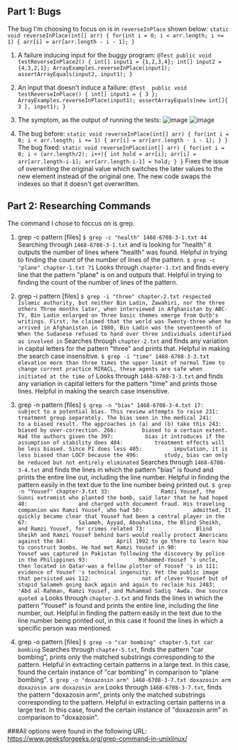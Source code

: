 ## Part 1: Bugs
The bug I'm choosing to focus on is in `reverseInPlace` shown below:
`
static void reverseInPlace(int[] arr) {
    for(int i = 0; i < arr.length; i += 1) {
      arr[i] = arr[arr.length - i - 1];
  }
`
1. A failure inducing input for the buggy program:
`
  @Test
  public void testReverseInPlace2() {
    int[] input1 = {1,2,3,4};
    int[] input2 = {4,3,2,1};
    ArrayExamples.reverseInPlace(input1);
    assertArrayEquals(input2, input1);
  }
`
2. An input that doesn't induce a failure:
`
	@Test 
	public void testReverseInPlace() {
    int[] input1 = { 3 };
    ArrayExamples.reverseInPlace(input1);
    assertArrayEquals(new int[]{ 3 }, input1);
	}
`
3. The symptom, as the output of running the tests:
![image](https://github.com/divine9223/cse15l-lab-reports/assets/147002921/eaf4d13e-f25c-43ae-be26-1d115ca2b7b7)
![image](https://github.com/divine9223/cse15l-lab-reports/assets/147002921/9508914c-f3d4-4c6a-a885-9ac7172d7c26)

4. The bug before:
`
  static void reverseInPlace(int[] arr) {
    for(int i = 0; i < arr.length; i += 1) {
      arr[i] = arr[arr.length - i - 1];
    }
  }
`
The bug fixed:
`
  static void reverseInPlace(int[] arr) {
    for(int i = 0; i < (arr.length/2); i++){
      int hold = arr[i];
      arr[i] = arr[arr.length-i-1];
      arr[arr.length-i-1] = hold;
    }
  }
`
Fixes the issue of overwriting the original value which switches the later values to the new element instead of the original one. The new code swaps the indexes so that it doesn't get overwritten.

## Part 2: Researching Commands
The command I chose to foccus on is grep.
1. grep -c pattern [files]
`
$ grep -c "health" 1468-6708-3-1.txt
44
` 
Searching through `1468-6708-3-1.txt` and is looking for "health" it outputs the number of lines where "health" was found. Helpful in trying to finding the count of the number of lines of the pattern.
`
$ grep -c "plane" chapter-1.txt
71
`
Looks through `chapter-1.txt` and finds every line that the pattern "plane" is on and outputs that. Helpful in trying to finding the count of the number of lines of the pattern.

2. grep -i pattern [files]
`
$ grep -i "three" chapter-2.txt
                respected Islamic authority, but neither Bin Ladin, Zawahiri, nor the three others
            Three months later, when interviewed in Afghanistan by ABC-TV, Bin Ladin enlarged on
            Three basic themes emerge from Qutb's writings. First, he claimed that the world was
            Twenty-three when he arrived in Afghanistan in 1980, Bin Ladin was the seventeenth of
            When the Sudanese refused to hand over three individuals identified as involved in
`
Searches through `chapter-2.txt` and finds any variation in capital letters for the pattern "three" and prints that. Helpful in making the search case insensitive.
`
$ grep -i "time" 1468-6708-3-3.txt
        elevation more than three times the upper limit of normal
        Time to change current practice
        MIRACL, these agents are safe when initiated at the time of
`
Looks through `1468-6708-3-3.txt` and finds any variation in capital letters for the pattern "time" and prints those lines. Helpful in making the search case insensitive.

3. grep -n pattern [files]
`
$ grep -n "bias" 1468-6708-3-4.txt
17:        subject to a potential bias. This review attempts to raise
231:        treatment group separately. The bias seen in the medical
241:        to a biased result. The approaches in (a) and (b) take this
243:        biased by over-correction.
266:        biased to a certain extent. Had the authors given the
397:          bias it introduces if the assumption of stability does
404:          treatment effects will be less biased. Since PI does less
405:          imputation, it is less biased than LOCF because the
496:        study, bias can only be reduced but not entirely eliminated
`
Searches through `1468-6708-3-4.txt` and finds the lines in which the pattern "bias" is found and prints the entire line out, including the line number. Helpful in finding the pattern easily in the text due to the line number being printed out.
`
$ grep -n "Yousef" chapter-3.txt
33:                Ramzi Yousef, the Sunni extremist who planted the bomb, said later that he had hoped
48:                and charged with document fraud. His traveling companion was Ramzi Yousef, who had
50:                admitted. It quickly became clear that Yousef had been a central player in the
67:                Salameh, Ayyad, Abouhalima, the Blind Sheikh, and Ramzi Yousef, for crimes related
73:                Blind Sheikh and Ramzi Yousef behind bars would really protect Americans against the
84:                April 1992 to go there to learn how to construct bombs. He had met Ramzi Yousef in
90:            Yousef was captured in Pakistan following the discovery by police in the Philippines
93:                Mohammed-Yousef 's uncle, then located in Qatar-was a fellow plotter of Yousef 's in
111:                evidence of Yousef 's technical ingenuity. Yet the public image that persisted was
112:                not of clever Yousef but of stupid Salameh going back again and again to reclaim his
2483:                    'Abd al-Rahman, Ramzi Yousef, and Muhammad Sadiq 'Awda. One source quoted a
`
Looks through `chapter-3.txt` and finds the lines in which the pattern "Yousef" is found and prints the entire line, including the line number, out. Helpful in finding the pattern easily in the text due to the line number being printed out, in this case it found the lines in which a specific person was mentioned.

4. grep -o pattern [files]
`
$ grep -o "car bombing" chapter-5.txt
car bombing
`
Searches through `chapter-5.txt`, finds the pattern "car bombing", prints only the matched substrings corresponding to the pattern. Helpful in extracting certain patterns in a large text. In this case, found the certain instance of "car bombing" in comparison to "plane bombing".
`
$ grep -o "doxazosin arm" 1468-6708-3-7.txt
doxazosin arm
doxazosin arm
doxazosin arm
`
Looks through `1468-6708-3-7.txt`, finds the pattern "doxazosin arm", prints only the matched substrings corresponding to the pattern. Helpful in extracting certain patterns in a large text. In this case, found the certain instance of "doxazosin arm" in comparison to "doxazosin".

###All options were found in the following URL:
https://www.geeksforgeeks.org/grep-command-in-unixlinux/
